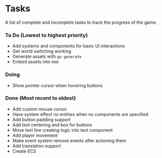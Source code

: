 # Tasks
A list of complete and incomplete tasks to track the progress of the game.

### To Do (Lowest to highest priority)
- Add systems and components for basic UI interactions
- Get world switching working
- Generate assets with `go generate`
- Embed assets into exe

### Doing
- Show pointer cursor when hovering buttons

### Done (Most recent to oldest)
- Add custom mouse cursor
- Have system effect no entities when no components are specified
- Add button padding support
- Add text centering and box for buttons
- Move text line creating logic into text component
- Add player movement
- Make event system remove events after actioning them
- Add translation support
- Create ECS